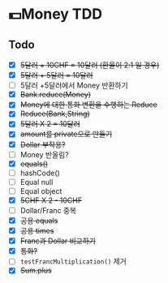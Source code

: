 # 💵Money TDD

## Todo

- [x] ~~5달러 + 10CHF = 10달러 (환율이 2:1 일 경우)~~
- [x] ~~5달러 + 5달러 = 10달러~~
- [ ] 5달러 +5달러에서 Money 반환하기
- [x] ~~Bank.reduce(Money)~~
- [x] ~~Money에 대한 통화 변환을 수행하는 Reduce~~
- [x] ~~Reduce(Bank,String)~~
- [x] ~~5달러 X 2 = 10달러~~
- [x] ~~amount를 private으로 만들기~~
- [x] ~~Dollar 부작용?~~
- [ ] Money 반올림?
- [x] ~~equals()~~
- [ ] hashCode()
- [ ] Equal null
- [ ] Equal object
- [x] ~~5CHF X 2 - 10CHF~~
- [ ] Dollar/Franc 중복
- [x] ~~공용 equals~~
- [x] ~~공용 times~~
- [x] ~~Franc과 Dollar 비교하기~~
- [x] ~~통화?~~
- [ ] `testFrancMultiplication()` 제거
- [x] ~~Sum.plus~~
